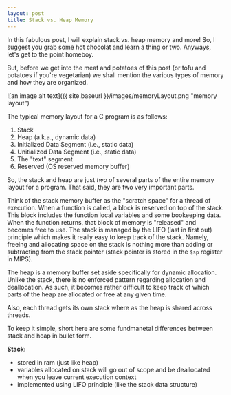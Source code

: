 ```yaml
---
layout: post
title: Stack vs. Heap Memory
---
```


In this fabulous post, I will explain stack vs. heap memory and more! So, I suggest you grab some hot chocolat and learn a thing or two. Anyways, let's get to the point homeboy.

But, before we get into the meat and potatoes of this post (or tofu and potatoes if you're vegetarian) we shall mention the various types of memory and how they are organized.

![an image alt text]({{ site.baseurl }}/images/memoryLayout.png "memory layout")

The typical memory layout for a C program is as follows:
1. Stack
2. Heap (a.k.a., dynamic data)
3. Initialized Data Segment (i.e., static data)
3. Unitialized Data Segment (i.e., static data)
4. The "text" segment
5. Reserved (OS reserved memory buffer)

So, the stack and heap are just _two_ of several parts of the entire memory layout for a program. That said, they are two very important parts.

Think of the stack memory buffer as the "scratch space" for a thread of execution. When a function is called, a block is reserved on top of the stack. This block includes the function local variables and some bookeeping data. When the function returns, that block of memory is "released" and becomes free to use. The stack is managed by the LIFO (last in first out) principle which makes it really easy to keep track of the stack. Namely, freeing and allocating space on the stack is nothing more than adding or subtracting from the stack pointer (stack pointer is stored in the `$sp` register in MIPS).

The heap is a memory buffer set aside specifically for dynamic allocation. Unlike the stack, there is no enforced pattern regarding allocation and deallocation. As such, it becomes rather difficult to keep track of which parts of the heap are allocated or free at any given time.

Also, each thread gets its own stack where as the heap is shared across threads.

To keep it simple, short here are some fundmanetal differences between stack and heap in bullet form.

__Stack:__
* stored in ram (just like heap)
* variables allocated on stack will go out of scope and be deallocated when you leave current execution context
* implemented using LIFO principle (like the stack data structure)
